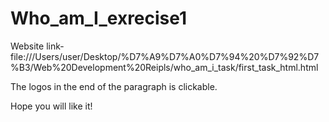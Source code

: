 # Who_am_I_exrecise1

Website link- file:///Users/user/Desktop/%D7%A9%D7%A0%D7%94%20%D7%92%D7%B3/Web%20Development%20Reipls/who_am_i_task/first_task_html.html

The logos in the end of the paragraph is clickable. 

Hope you will like it!
